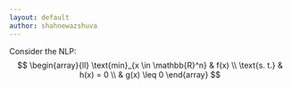 ```yaml
---
layout: default
author: shahnewazshuva
---
```

Consider the NLP:
$$
\begin{array}{ll}
\text{min}_{x \in \mathbb{R}^n}  & f(x) \\
\text{s. t.} & h(x) = 0 \\
& g(x) \leq 0
\end{array}
$$
